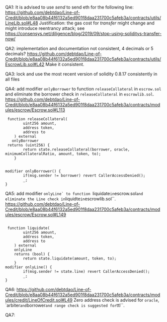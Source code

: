 QA1: It is advised to use *send* to send eth for the following line: 
 https://github.com/debtdao/Line-of-Credit/blob/e8aa08b44f6132a5ed901f8daa231700c5afeb3a/contracts/utils/LineLib.sol#L48
Justification: the gas cost for *transfer* might change and might introduce reentrancy attack; see
https://consensys.net/diligence/blog/2019/09/stop-using-soliditys-transfer-now/

QA2: implementation and documentation not consistent, 4 decimals or 5 decimals? 
https://github.com/debtdao/Line-of-Credit/blob/e8aa08b44f6132a5ed901f8daa231700c5afeb3a/contracts/utils/EscrowLib.sol#L42
Make it consistent.

QA3: lock and use the most recent version of solidity 0.8.17 consistently in all files

QA4: 
add modifier ``onlyBorrower`` to function ``releaseCollateral`` in ``escrow.sol`` and eliminate the borrower check in ``releaseCollateral`` in ``escrowlib.sol``. 
https://github.com/debtdao/Line-of-Credit/blob/e8aa08b44f6132a5ed901f8daa231700c5afeb3a/contracts/modules/escrow/Escrow.sol#L113
```
 function releaseCollateral(
        uint256 amount,
        address token,
        address to
    ) external 
   onlyBorrower
 returns (uint256) {
        return state.releaseCollateral(borrower, oracle, minimumCollateralRatio, amount, token, to);
    }


modifier onlyBorrower() {
        if(msg.sender != borrower) revert CallerAccessDenied();
        _;
}
```

QA5: 
add modifier ``onlyLine` to function ``liquidate`` in ``escrow.sol`` and eliminate the Line check in ``liquidte`` in ``escrowlib.sol``. 
https://github.com/debtdao/Line-of-Credit/blob/e8aa08b44f6132a5ed901f8daa231700c5afeb3a/contracts/modules/escrow/Escrow.sol#L149
```

 function liquidate(
        uint256 amount,
        address token,
        address to
    ) external
    onlyLine 
    returns (bool) {
        return state.liquidate(amount, token, to);
    }
modifier onlyLine() {
        if(msg.sender != state.line) revert CallerAccessDenied();
        _;
}
```

QA6: https://github.com/debtdao/Line-of-Credit/blob/e8aa08b44f6132a5ed901f8daa231700c5afeb3a/contracts/modules/credit/LineOfCredit.sol#L49
Zero address check is advised for ``oracle``, `arbiter`` and ``borrower`` and range check is suggested for ``ttl``.

QA7: 
